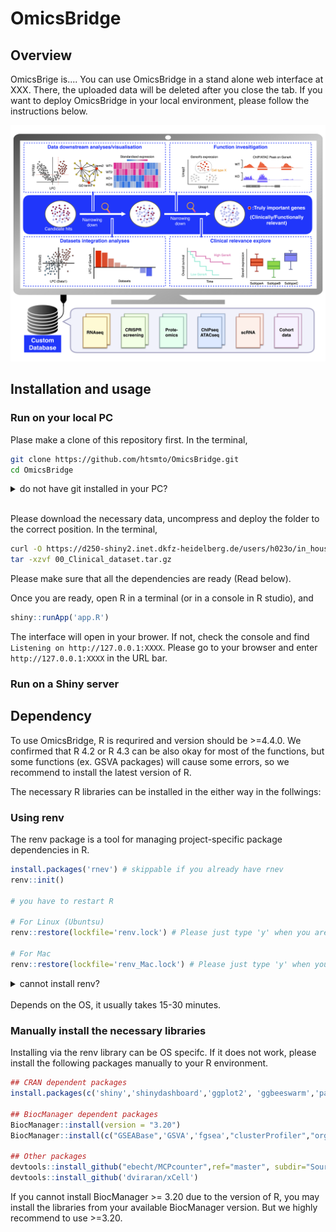 # OmicsBridge

## Overview

OmicsBrige is....
You can use OmicsBridge in a stand alone web interface at XXX.
There, the uploaded data will be deleted after you close the tab.
If you want to deploy OmicsBridge in your local environment, please follow the instructions below.

![Interface overview](www/interface_overview.png)

## Installation and usage

### Run on your local PC

Plase make a clone of this repository first. In the terminal,

```bash
git clone https://github.com/htsmto/OmicsBridge.git
cd OmicsBridge
```

<details>
<summary> do not have git installed in your PC?</summary>

> Please go to 'Code' > 'Download ZIP' on teh top right of this page, and you will get 'OmicsBridge-main.zip'. Please place this file in your desired folder and uncompress.

</details>
<br>

Please download the necessary data, uncompress and deploy the folder to the correct position. In the terminal,
```bash
curl -O https://d250-shiny2.inet.dkfz-heidelberg.de/users/h023o/in_house_screening/00_Clinical_dataset.tar.gz
tar -xzvf 00_Clinical_dataset.tar.gz 
```

Please make sure that all the dependencies are ready (Read below). 
<p>

Once you are ready, open R in a terminal (or in a console in R studio), and

```R
shiny::runApp('app.R')
```

The interface will open in your brower.
If not, check the console and find `Listening on http://127.0.0.1:XXXX`. Please go to your browser and enter `http://127.0.0.1:XXXX` in the URL bar.

### Run on a Shiny server


## Dependency

To use OmicsBridge, R is requrired and version should be >=4.4.0. We confirmed that R 4.2 or R 4.3 can be also okay for most of the functions, but some functions (ex. GSVA packages) will cause some errors, so we recommend to install the latest version of R.

The necessary R libraries can be installed in the either way in the follwings:

### Using renv

The renv package is a tool for managing project-specific package dependencies in R.

```R
install.packages('rnev') # skippable if you already have rnev
renv::init()

# you have to restart R

# For Linux (Ubuntsu)
renv::restore(lockfile='renv.lock') # Please just type 'y' when you are asked "Do you want to proceed? [Y/n]:"

# For Mac
renv::restore(lockfile='renv_Mac.lock') # Please just type 'y' when you are asked "Do you want to proceed? [Y/n]:"

```

<details>
<summary> cannot install renv?</summary>

> If you are a Mac user, downloading Xcode (or upgrating it) via app store may solve this problem.

</details>

<br>
Depends on the OS, it usually takes 15-30 minutes.

### Manually install the necessary libraries

Installing via the renv library can be OS specifc. If it does not work, please install the following packages manually to your R environment.

```R
## CRAN dependent packages
install.packages(c('shiny','shinydashboard','ggplot2', 'ggbeeswarm','patchwork','igraph','tidyr','dplyr','DT','ggrepel','tibble','forcats', 'colourpicker', 'devtools','stringr', 'Cairo', 'Seurat', 'reshape2', 'cowplot', 'survival', 'survminer',"BiocManager"))

## BiocManager dependent packages
BiocManager::install(version = "3.20")
BiocManager::install(c("GSEABase",'GSVA','fgsea',"clusterProfiler","org.Hs.eg.db","org.Mm.eg.db","decoupleR","igvShiny","GenomicAlignments"))

## Other packages
devtools::install_github("ebecht/MCPcounter",ref="master", subdir="Source")
devtools::install_github('dviraran/xCell')

```

If you cannot install BiocManager >= 3.20 due to the version of R, you may install the libraries from your available BiocManager version. But we highly recommend to use >=3.20.